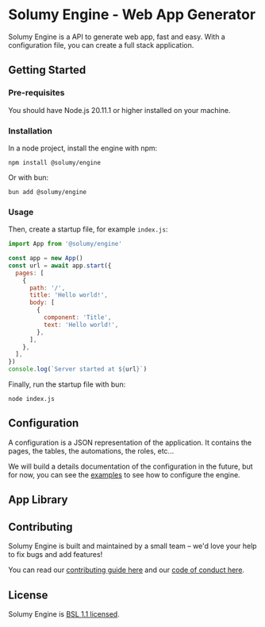 # Solumy Engine - Web App Generator

Solumy Engine is a API to generate web app, fast and easy. With a configuration file, you can create a full stack application.

## Getting Started

### Pre-requisites

You should have Node.js 20.11.1 or higher installed on your machine.

### Installation

In a node project, install the engine with npm:

```
npm install @solumy/engine
```

Or with bun:

```
bun add @solumy/engine
```

### Usage

Then, create a startup file, for example `index.js`:

```js
import App from '@solumy/engine'

const app = new App()
const url = await app.start({
  pages: [
    {
      path: '/',
      title: 'Hello world!',
      body: [
        {
          component: 'Title',
          text: 'Hello world!',
        },
      ],
    },
  ],
})
console.log(`Server started at ${url}`)
```

Finally, run the startup file with bun:

```
node index.js
```

## Configuration

A configuration is a JSON representation of the application. It contains the pages, the tables, the automations, the roles, etc...

We will build a details documentation of the configuration in the future, but for now, you can see the [examples](https://github.com/solumy/engine/blob/main/examples) to see how to configure the engine.

## App Library

## Contributing

Solumy Engine is built and maintained by a small team – we'd love your help to fix bugs and add features!

You can read our [contributing guide here](https://github.com/solumy/engine/blob/main/docs/CONTRIBUTING.md) and our [code of conduct here](https://github.com/solumy/engine/blob/main/docs/CODE_OF_CONDUCT.md).

## License

Solumy Engine is [BSL 1.1 licensed](https://github.com/solumy/engine/blob/main/LICENSE).
